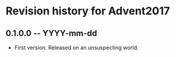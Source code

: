 # Revision history for Advent2017

## 0.1.0.0  -- YYYY-mm-dd

* First version. Released on an unsuspecting world.
